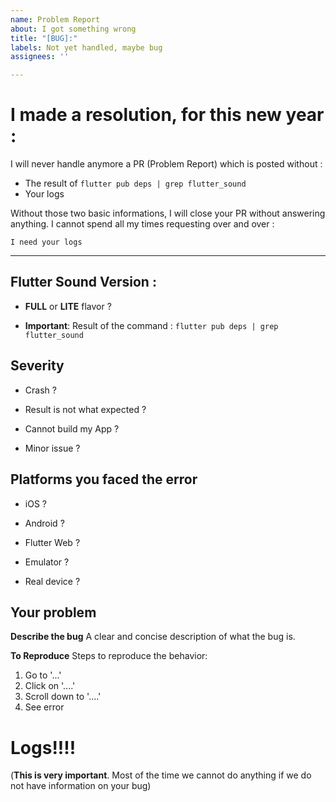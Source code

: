 ```yaml
---
name: Problem Report
about: I got something wrong
title: "[BUG]:"
labels: Not yet handled, maybe bug
assignees: ''

---
```


# I made a resolution, for this new year :

I will never handle anymore a PR (Problem Report) which is posted without :
- The result of  ```flutter pub deps | grep flutter_sound```
- Your logs

Without those two basic informations, I will close your PR without answering anything. I cannot spend all my times requesting over and over : 
```
I need your logs
```

----------------

## Flutter Sound Version : 

- **FULL** or **LITE** flavor ?

- **Important**: Result of the command : ```flutter pub deps | grep flutter_sound```


## Severity

- Crash ?

- Result is not what expected ?

- Cannot build my App ?

- Minor issue ?


## Platforms you faced the error 

- iOS ?

- Android ?

- Flutter Web ?

- Emulator ? 

- Real device ?

## Your problem

**Describe the bug**
A clear and concise description of what the bug is.

**To Reproduce**
Steps to reproduce the behavior:
1. Go to '...'
2. Click on '....'
3. Scroll down to '....'
4. See error

# Logs!!!!
(**This is very important**. Most of the time we cannot do anything if we do not have information on your bug)
